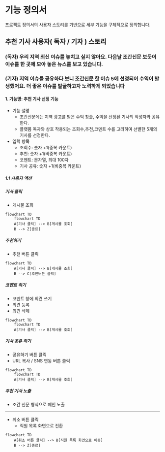 # 기능 정의서

프로젝트 정의서의 사용자 스토리를 기반으로 세부 기능을 구체적으로 정의합니다.

## 추천 기사 사용자( 독자 / 기자 ) 스토리

### (독자) 우리 지역 최신 이슈를 놓치고 싶지 않아요. 다음날 조간신문 보듯이 이슈를 한 곳에 모아 놓은 뉴스를 보고 있습니다.

### (기자) 지역 이슈를 공유하다 보니 조간신문 핫 이슈 5에 선정되어 수익이 발생했어요. 더 좋은 이슈를 발굴하고자 노력하게 되었습니다

#### 1. 기능명: 추천 기사 선정 기능

- 기능 설명
  - 조간신문에는 지역 광고를 받은 수익 창출, 수익을 선정된 기사의 작성자와 공유한다.
  - 플랫폼 독자와 상호 작용되는 조회수,추천,코멘트 수를 고려하여 선별한 5개의 기사를 선정한다.
- 입력 항목
  - 조회수: 숫자 +1(중복 카운트)
  - 추천: 숫자 +1(비중복 카운트)
  - 코멘트: 문자열, 최대 100자
  - 기사 공유: 숫자 +1(비중복 카운트)

##### 1.1 사용자 액션

##### 기사 클릭

- 게시물 조회

```mermaid
flowchart TD
    flowchart TD
    A[기사 클릭] --> B[게시물 조회]
    B --> Z[종료]
```

##### 추천하기

- 추천 버튼 클릭

```mermaid
flowchart TD
    A[기사 클릭] --> B[게시물 조회]
    B --> C[추천버튼 클릭]
```

##### 코멘트 하기

- 코멘트 창에 의견 쓰기
- 의견 등록
- 의견 삭제

```mermaid
flowchart TD
    flowchart TD
    A[기사 클릭] --> B[게시물 조회]
```

##### 기사 공유 하기

- 공유하기 버튼 클릭
- URL 복사 / SNS 연동 버튼 클릭

```mermaid
flowchart TD
    flowchart TD
    A[기사 클릭] --> B[게시물 조회]
```

##### 추천 기사 노출

- 조간 신문 형식으로 메인 노출

---

- 취소 버튼 클릭
  - 직원 목록 화면으로 전환

```mermaid
flowchart TD
    A[취소 버튼 클릭] --> B[직원 목록 화면으로 이동]
    B --> Z[종료]
```
